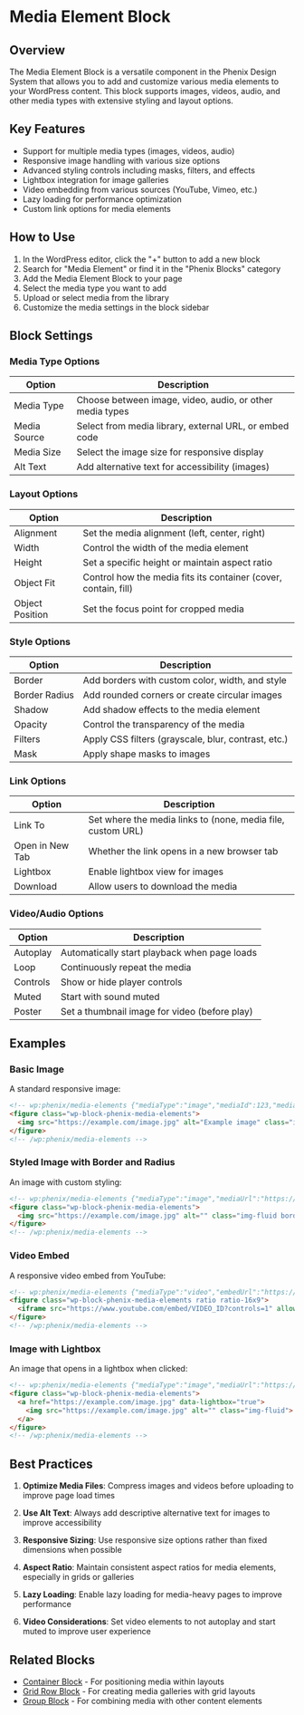 # Media Element Block

## Overview

The Media Element Block is a versatile component in the Phenix Design System that allows you to add and customize various media elements to your WordPress content. This block supports images, videos, audio, and other media types with extensive styling and layout options.

<!-- Image placeholder for Media Element Block -->

## Key Features

- Support for multiple media types (images, videos, audio)
- Responsive image handling with various size options
- Advanced styling controls including masks, filters, and effects
- Lightbox integration for image galleries
- Video embedding from various sources (YouTube, Vimeo, etc.)
- Lazy loading for performance optimization
- Custom link options for media elements

## How to Use

1. In the WordPress editor, click the "+" button to add a new block
2. Search for "Media Element" or find it in the "Phenix Blocks" category
3. Add the Media Element Block to your page
4. Select the media type you want to add
5. Upload or select media from the library
6. Customize the media settings in the block sidebar

## Block Settings

### Media Type Options

| Option | Description |
|--------|-------------|
| Media Type | Choose between image, video, audio, or other media types |
| Media Source | Select from media library, external URL, or embed code |
| Media Size | Select the image size for responsive display |
| Alt Text | Add alternative text for accessibility (images) |

### Layout Options

| Option | Description |
|--------|-------------|
| Alignment | Set the media alignment (left, center, right) |
| Width | Control the width of the media element |
| Height | Set a specific height or maintain aspect ratio |
| Object Fit | Control how the media fits its container (cover, contain, fill) |
| Object Position | Set the focus point for cropped media |

### Style Options

| Option | Description |
|--------|-------------|
| Border | Add borders with custom color, width, and style |
| Border Radius | Add rounded corners or create circular images |
| Shadow | Add shadow effects to the media element |
| Opacity | Control the transparency of the media |
| Filters | Apply CSS filters (grayscale, blur, contrast, etc.) |
| Mask | Apply shape masks to images |

### Link Options

| Option | Description |
|--------|-------------|
| Link To | Set where the media links to (none, media file, custom URL) |
| Open in New Tab | Whether the link opens in a new browser tab |
| Lightbox | Enable lightbox view for images |
| Download | Allow users to download the media |

### Video/Audio Options

| Option | Description |
|--------|-------------|
| Autoplay | Automatically start playback when page loads |
| Loop | Continuously repeat the media |
| Controls | Show or hide player controls |
| Muted | Start with sound muted |
| Poster | Set a thumbnail image for video (before play) |

## Examples

### Basic Image

A standard responsive image:

```html
<!-- wp:phenix/media-elements {"mediaType":"image","mediaId":123,"mediaUrl":"https://example.com/image.jpg","altText":"Example image"} -->
<figure class="wp-block-phenix-media-elements">
  <img src="https://example.com/image.jpg" alt="Example image" class="img-fluid">
</figure>
<!-- /wp:phenix/media-elements -->
```

### Styled Image with Border and Radius

An image with custom styling:

```html
<!-- wp:phenix/media-elements {"mediaType":"image","mediaUrl":"https://example.com/image.jpg","border":true,"borderWidth":"2px","borderColor":"#3498db","borderRadius":"lg"} -->
<figure class="wp-block-phenix-media-elements">
  <img src="https://example.com/image.jpg" alt="" class="img-fluid border-solid radius-lg" style="--border-width:2px;--border-color:#3498db">
</figure>
<!-- /wp:phenix/media-elements -->
```

### Video Embed

A responsive video embed from YouTube:

```html
<!-- wp:phenix/media-elements {"mediaType":"video","embedUrl":"https://www.youtube.com/embed/VIDEO_ID","aspectRatio":"16/9","showControls":true} -->
<figure class="wp-block-phenix-media-elements ratio ratio-16x9">
  <iframe src="https://www.youtube.com/embed/VIDEO_ID?controls=1" allowfullscreen></iframe>
</figure>
<!-- /wp:phenix/media-elements -->
```

### Image with Lightbox

An image that opens in a lightbox when clicked:

```html
<!-- wp:phenix/media-elements {"mediaType":"image","mediaUrl":"https://example.com/image.jpg","enableLightbox":true} -->
<figure class="wp-block-phenix-media-elements">
  <a href="https://example.com/image.jpg" data-lightbox="true">
    <img src="https://example.com/image.jpg" alt="" class="img-fluid">
  </a>
</figure>
<!-- /wp:phenix/media-elements -->
```

## Best Practices

1. **Optimize Media Files**: Compress images and videos before uploading to improve page load times

2. **Use Alt Text**: Always add descriptive alternative text for images to improve accessibility

3. **Responsive Sizing**: Use responsive size options rather than fixed dimensions when possible

4. **Aspect Ratio**: Maintain consistent aspect ratios for media elements, especially in grids or galleries

5. **Lazy Loading**: Enable lazy loading for media-heavy pages to improve performance

6. **Video Considerations**: Set video elements to not autoplay and start muted to improve user experience

## Related Blocks

- [Container Block](./container-block.md) - For positioning media within layouts
- [Grid Row Block](./grid-row-block.md) - For creating media galleries with grid layouts
- [Group Block](./group-block.md) - For combining media with other content elements

